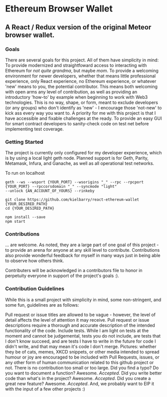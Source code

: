 <h1> Ethereum Browser Wallet </h1>

<h2> A React / Redux version of the original Meteor browser wallet.</h2>

<h3>Goals</h3>

There are several goals for this project. All of them have simplicity in mind:
To provide modernized and straightfoward access to interacting with Ethereum for _not quite grandma_, but maybe _mom_.
To provide a welcoming environment for newer developers, whether that means little professional experience,
only React experience, no Ethereum experience, or whatever 'new' means to you, the potential contributor. This means both welcoming with open arms any level of contribution, as well as providing an introductory 'how-to' by example when beginning to work with Web3 technologies. This is no way, shape, or form, meant to exclude developers (or any groups) who don't identify as 'new' - I encourage those 'not-new' to kick ass every way you want to. A priority for me with this project is that I have accessible and fixable challenges at the ready.
To provide an easy GUI for smart contract developers to sanity-check code on test net before implementing test coverage.

<h3>Getting Started</h3>

The project is currently only configured for my developer experience, which is by using a local light geth node. Planned support is for Geth, Parity, Metamask, Infura, and Ganache, as well as all operational test networks.

To run on localhost
```
geth --ws --wsport {YOUR_PORT} --wsorigins "_" --rpc --rpcport {YOUR_PORT} --rpccorsdomain "_" --syncmode "light"
--unlock {AN_ACCOUNT_OF_YOURS} --rinkeby

git clone https://github.com/kielbarry/react-ethereum-wallet {YOUR_DESIRED_PATH}
cd {YOUR_DESIRED_PATH}

npm install --save
npm start
```
<h3>Contributions</h3>

... are welcome. As noted, they are a large part of one goal of this project - to provide an arena for anyone at any skill level to contribute. Contributions also provide wonderful feedback for myself in many ways just in being able to observe how others think.

Contributers will be acknowledged in a contributors file to honor in perpetuity everyone in support of the project's goals :).

<h3>Contribution Guidelines</h3>

While this is a small project with simplicity in mind, some non-stringent, and some fun, guidelines are as follows:

Pull request or issue titles are allowed to be vague - however, the level of detail affects the level of attention it may receive.
Pull request or issue descriptions require a thorough and accurate description of the intended functionality of the code.
Include tests. While I am light on tests at the moment and cannot be judgemental, tests you do not include, are tests that I don't know succeed, and are tests I have to write in the future for code I didn't write, and that may mean it's code I don't merge.
Pictures: whether they be of cats, memes, XKCD snippets, or other media intended to spread humour or joy are encouraged to be included with Pull Requests, issues, or any other form of human communication related to this github project or not.
There is no contribution too small or too large.
Did you find a typo? Do you want to document a function? Awesome. <em>Accepted</em>.
Did you write better code than what's in the project? Awesome. <em>Accepted</em>.
Did you create a great new feature? Awesome. <em>Accepted</em>. And, we probably want to EIP it with the input of a few other projects :)
